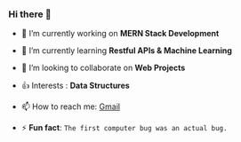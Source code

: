 ### Hi there 👋



- 🔭 I’m currently working on **MERN Stack Development**
- 🌱 I’m currently learning **Restful APIs & Machine Learning**
- 👯 I’m looking to collaborate on **Web Projects**
- :+1: Interests : **Data Structures**
- 📫 How to reach me: [Gmail](aayushvj8699@gmail.com)

- ⚡ **Fun fact**: 
      `The first computer bug was an actual bug.`

